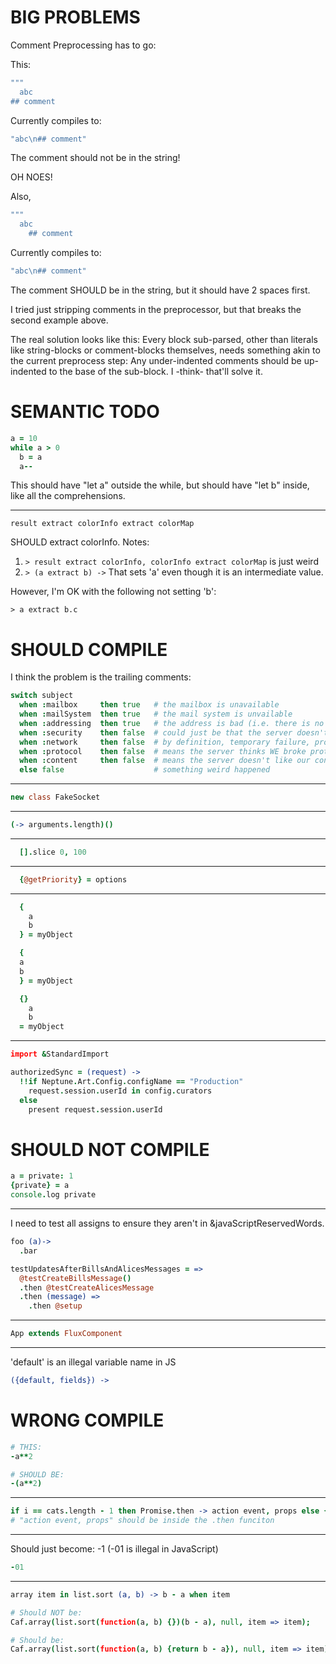 # BIG PROBLEMS

Comment Preprocessing has to go:

This:

```coffeescript
"""
  abc
## comment
```
Currently compiles to:

```coffeescript
"abc\n## comment"
```

The comment should not be in the string!

OH NOES!

Also,

```coffeescript
"""
  abc
    ## comment
```

Currently compiles to:

```coffeescript
"abc\n## comment"
```

The comment SHOULD be in the string, but it should have 2 spaces first.

I tried just stripping comments in the preprocessor, but that breaks the
second example above.

The real solution looks like this: Every block sub-parsed, other than literals
like string-blocks or comment-blocks themselves, needs something akin to the
current preprocess step: Any under-indented comments should be up-indented to
the base of the sub-block. I -think- that'll solve it.

# SEMANTIC TODO

```coffeescript
a = 10
while a > 0
  b = a
  a--
```

This should have "let a" outside the while, but should have "let b" inside, like
all the comprehensions.

---------
```
result extract colorInfo extract colorMap
```

SHOULD extract colorInfo. Notes:

1. ```> result extract colorInfo, colorInfo extract colorMap```
  is just weird
2. ```> (a extract b) ->```
  That sets 'a' even though it is an intermediate value.

However, I'm OK with the following not setting 'b':

```
> a extract b.c
```

# SHOULD COMPILE

I think the problem is the trailing comments:

```coffeescript
switch subject
  when :mailbox     then true   # the mailbox is unavailable
  when :mailSystem  then true   # the mail system is unvailable
  when :addressing  then true   # the address is bad (i.e. there is no mailbox)
  when :security    then false  # could just be that the server doesn't like our IP
  when :network     then false  # by definition, temporary failure, probably should never be a clientFailure
  when :protocol    then false  # means the server thinks WE broke protocol
  when :content     then false  # means the server doesn't like our content - since we weren't really sending any, something weird happend
  else false                    # something weird happened
```


---

```coffeescript
new class FakeSocket
```

---

```coffeescript
(-> arguments.length)()
```
---
```coffeescript
  [].slice 0, 100
```
---

```coffeescript
  {@getPriority} = options
```
---
```coffeescript
  {
    a
    b
  } = myObject

  {
  a
  b
  } = myObject

  {}
    a
    b
  = myObject
```
---
```coffeescript
import &StandardImport

authorizedSync = (request) ->
  !!if Neptune.Art.Config.configName == "Production"
    request.session.userId in config.curators
  else
    present request.session.userId
```

# SHOULD NOT COMPILE

```coffeescript
a = private: 1
{private} = a
console.log private
```
---
I need to test all assigns to ensure they aren't in &javaScriptReservedWords.

```coffeescript
foo (a)->
  .bar

testUpdatesAfterBillsAndAlicesMessages = =>
  @testCreateBillsMessage()
  .then @testCreateAlicesMessage
  .then (message) =>
    .then @setup

```

---
```coffeescript
App extends FluxComponent
```
---
'default' is an illegal variable name in JS
```coffeescript
({default, fields}) ->
```


# WRONG COMPILE

```coffeescript
# THIS:
-a**2

# SHOULD BE:
-(a**2)
```
---
```coffeescript
if i == cats.length - 1 then Promise.then -> action event, props else {}
# "action event, props" should be inside the .then funciton
```
---
Should just become: -1 (-01 is illegal in JavaScript)

```coffeescript
-01
```


---
```coffeescript
array item in list.sort (a, b) -> b - a when item

# Should NOT be:
Caf.array(list.sort(function(a, b) {})(b - a), null, item => item);

# Should be:
Caf.array(list.sort(function(a, b) {return b - a}), null, item => item);
```